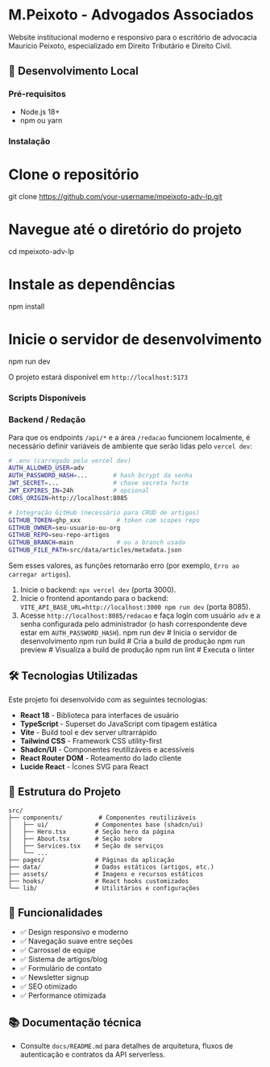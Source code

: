 # M.Peixoto - Advogados Associados

Website institucional moderno e responsivo para o escritório de advocacia Maurício Peixoto, especializado em Direito Tributário e Direito Civil.

## 🚀 Desenvolvimento Local

### Pré-requisitos

- Node.js 18+ 
- npm ou yarn

### Instalação


# Clone o repositório
git clone https://github.com/your-username/mpeixoto-adv-lp.git

# Navegue até o diretório do projeto
cd mpeixoto-adv-lp

# Instale as dependências
npm install

# Inicie o servidor de desenvolvimento
npm run dev


O projeto estará disponível em `http://localhost:5173`

### Scripts Disponíveis



### Backend / Redação

Para que os endpoints `/api/*` e a área `/redacao` funcionem localmente, é necessário definir variáveis de ambiente que serão lidas pelo `vercel dev`:

```bash
# .env (carregado pelo vercel dev)
AUTH_ALLOWED_USER=adv
AUTH_PASSWORD_HASH=...       # hash bcrypt da senha
JWT_SECRET=...               # chave secreta forte
JWT_EXPIRES_IN=24h           # opcional
CORS_ORIGIN=http://localhost:8085

# Integração GitHub (necessário para CRUD de artigos)
GITHUB_TOKEN=ghp_xxx          # token com scopes repo
GITHUB_OWNER=seu-usuario-ou-org
GITHUB_REPO=seu-repo-artigos
GITHUB_BRANCH=main            # ou a branch usada
GITHUB_FILE_PATH=src/data/articles/metadata.json
```

Sem esses valores, as funções retornarão erro (por exemplo, `Erro ao carregar artigos`).

1. Inicie o backend: `npx vercel dev` (porta 3000).
2. Inicie o frontend apontando para o backend: `VITE_API_BASE_URL=http://localhost:3000 npm run dev` (porta 8085).
3. Acesse `http://localhost:8085/redacao` e faça login com usuário `adv` e a senha configurada pelo administrador (o hash correspondente deve estar em `AUTH_PASSWORD_HASH`).
npm run dev          # Inicia o servidor de desenvolvimento
npm run build        # Cria a build de produção
npm run preview      # Visualiza a build de produção
npm run lint         # Executa o linter


## 🛠️ Tecnologias Utilizadas

Este projeto foi desenvolvido com as seguintes tecnologias:

- **React 18** - Biblioteca para interfaces de usuário
- **TypeScript** - Superset do JavaScript com tipagem estática
- **Vite** - Build tool e dev server ultrarrápido
- **Tailwind CSS** - Framework CSS utility-first
- **Shadcn/UI** - Componentes reutilizáveis e acessíveis
- **React Router DOM** - Roteamento do lado cliente
- **Lucide React** - Ícones SVG para React

## 📁 Estrutura do Projeto

```
src/
├── components/          # Componentes reutilizáveis
│   ├── ui/             # Componentes base (shadcn/ui)
│   ├── Hero.tsx        # Seção hero da página
│   ├── About.tsx       # Seção sobre
│   ├── Services.tsx    # Seção de serviços
│   └── ...
├── pages/              # Páginas da aplicação
├── data/               # Dados estáticos (artigos, etc.)
├── assets/             # Imagens e recursos estáticos
├── hooks/              # React hooks customizados
└── lib/                # Utilitários e configurações
```

## 🎨 Funcionalidades

- ✅ Design responsivo e moderno
- ✅ Navegação suave entre seções
- ✅ Carrossel de equipe
- ✅ Sistema de artigos/blog
- ✅ Formulário de contato
- ✅ Newsletter signup
- ✅ SEO otimizado
- ✅ Performance otimizada

## 📚 Documentação técnica

- Consulte `docs/README.md` para detalhes de arquitetura, fluxos de autenticação e contratos da API serverless.
